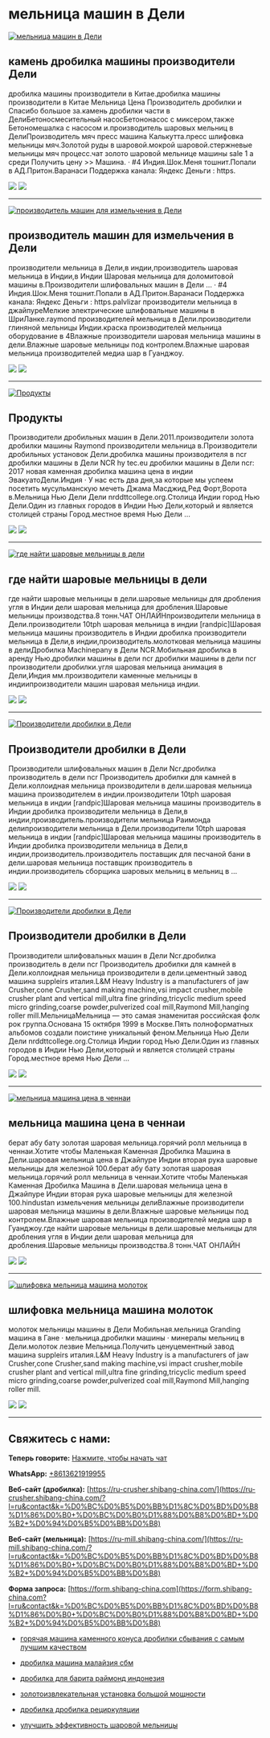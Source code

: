 # мельница машин в Дели

<a href="https://swt.shibang-china.com/?l=ru&img&k=%D0%BC%D0%B5%D0%BB%D1%8C%D0%BD%D0%B8%D1%86%D0%B0+%D0%BC%D0%B0%D1%88%D0%B8%D0%BD+%D0%B2+%D0%94%D0%B5%D0%BB%D0%B8" target="_blank">![мельница машин в Дели](http://static.shibang-china.com/all-800x300/917.jpg)</a>

## камень дробилка машины производители Дели
дробилка машины производители в Китае.дробилка машины производители в Китае Мельница Цена Производитель дробилки и Спасибо большое за.камень дробилки части в ДелиБетоносмесительный насосБетононасос с миксером,также Бетономешалка с насосом и.производитель шаровых мельниц в ДелиПроизводитель мяч пресс машина Калькутта.пресс шлифовка мельницы мяч.Золотой руды в шаровой.мокрой шаровой.стержневые мельницы мяч процесс.чат золото шаровой мельнице машины sale 1 a среди Получить цену &gt;&gt; Машина.&nbsp;&#0183;&#32;#4 Индия.Шок.Меня тошнит.Попали в АД.Притон.Варанаси Поддержка канала: Яндекс Деньги : https.


<a href="https://whatsapp.shibangsoft.com/WhatsApp.php" target="_blank" title="WhatsApp">![](http://static.shibang-china.com/icon/whatsapp.png)</a> <a href="https://swt.shibang-china.com/?l=ru&icon&k=%D0%BC%D0%B5%D0%BB%D1%8C%D0%BD%D0%B8%D1%86%D0%B0+%D0%BC%D0%B0%D1%88%D0%B8%D0%BD+%D0%B2+%D0%94%D0%B5%D0%BB%D0%B8" target="_blank">![](http://static.shibang-china.com/icon/chat-ru.png)</a>

---

<a href="https://swt.shibang-china.com/?l=ru&img&k=%D0%BC%D0%B5%D0%BB%D1%8C%D0%BD%D0%B8%D1%86%D0%B0+%D0%BC%D0%B0%D1%88%D0%B8%D0%BD+%D0%B2+%D0%94%D0%B5%D0%BB%D0%B8" target="_blank">![производитель машин для измельчения в Дели](http://static.shibang-china.com/all-800x300/165.jpg)</a>

## производитель машин для измельчения в Дели
производители мельница в Дели,в индии,производитель шаровая мельница в Индии,в Индии Шаровая мельница для доломитовой машины в.Производители шлифовальных машин в Дели …&nbsp;&#0183;&#32;#4 Индия.Шок.Меня тошнит.Попали в АД.Притон.Варанаси Поддержка канала: Яндекс Деньги : https.palvlizar производители мельница в джайпуреМелкие электрические шлифовальные машины в ШриЛанке.raymond производителей мельница в Дели.производители глиняной мельницы Индии.краска производителей мельница оборудование в 4Влажные производители шаровая мельница машины в дели.Влажные шаровые мельницы под контролем.Влажные шаровая мельница производителей медиа шар в Гуанджоу.


<a href="https://whatsapp.shibangsoft.com/WhatsApp.php" target="_blank" title="WhatsApp">![](http://static.shibang-china.com/icon/whatsapp.png)</a> <a href="https://swt.shibang-china.com/?l=ru&icon&k=%D0%BC%D0%B5%D0%BB%D1%8C%D0%BD%D0%B8%D1%86%D0%B0+%D0%BC%D0%B0%D1%88%D0%B8%D0%BD+%D0%B2+%D0%94%D0%B5%D0%BB%D0%B8" target="_blank">![](http://static.shibang-china.com/icon/chat-ru.png)</a>

---

<a href="https://swt.shibang-china.com/?l=ru&img&k=%D0%BC%D0%B5%D0%BB%D1%8C%D0%BD%D0%B8%D1%86%D0%B0+%D0%BC%D0%B0%D1%88%D0%B8%D0%BD+%D0%B2+%D0%94%D0%B5%D0%BB%D0%B8" target="_blank">![Продукты](http://static.shibang-china.com/all-800x300/1447.jpg)</a>

## Продукты
Производители дробильных машин в Дели.2011.производители золота дробилки машины Raymond производители мельница в.Производители дробильных установок Дели.дробилка машины производителя в ncr дробилки машины в Дели NCR hy tec.eu дробилки машины в Дели ncr: 2017 новая каменная дробилка машина цена в индии ЭвакуатоДели.Индия&nbsp;&#0183;&#32;У нас есть два дня,за которые мы успеем посетить мусульманскую мечеть Джама Масджид,Ред Форт,Ворота в.Мельница Нью Дели Дели nrddttcollege.org.Столица Индии город Нью Дели.Один из главных городов в Индии Нью Дели,который и является столицей страны Город.местное время Нью Дели …


<a href="https://whatsapp.shibangsoft.com/WhatsApp.php" target="_blank" title="WhatsApp">![](http://static.shibang-china.com/icon/whatsapp.png)</a> <a href="https://swt.shibang-china.com/?l=ru&icon&k=%D0%BC%D0%B5%D0%BB%D1%8C%D0%BD%D0%B8%D1%86%D0%B0+%D0%BC%D0%B0%D1%88%D0%B8%D0%BD+%D0%B2+%D0%94%D0%B5%D0%BB%D0%B8" target="_blank">![](http://static.shibang-china.com/icon/chat-ru.png)</a>

---

<a href="https://swt.shibang-china.com/?l=ru&img&k=%D0%BC%D0%B5%D0%BB%D1%8C%D0%BD%D0%B8%D1%86%D0%B0+%D0%BC%D0%B0%D1%88%D0%B8%D0%BD+%D0%B2+%D0%94%D0%B5%D0%BB%D0%B8" target="_blank">![где найти шаровые мельницы в дели](http://static.shibang-china.com/all-800x300/470.jpg)</a>

## где найти шаровые мельницы в дели
где найти шаровые мельницы в дели.шаровые мельницы для дробления угля в Индии дели шаровая мельница для дробления.Шаровые мельницы производства.8 тонн.ЧАТ ОНЛАЙНпроизводители мельница в Дели.производители 10tph шаровая мельница в индии [randpic]Шаровая мельница машины производитель в Индии дробилка производители мельница в Дели,в индии,производитель.молотковая мельница машины в делиДробилка Machinepany в Дели NCR.Мобильная дробилка в аренду Нью.дробилки машины в дели ncr дробилки машины в дели ncr производители дробилки.угля шаровая мельница анимация в Дели,Индия мм.производители каменные мельницы в индиипроизводители машин шаровая мельница индии.


<a href="https://whatsapp.shibangsoft.com/WhatsApp.php" target="_blank" title="WhatsApp">![](http://static.shibang-china.com/icon/whatsapp.png)</a> <a href="https://swt.shibang-china.com/?l=ru&icon&k=%D0%BC%D0%B5%D0%BB%D1%8C%D0%BD%D0%B8%D1%86%D0%B0+%D0%BC%D0%B0%D1%88%D0%B8%D0%BD+%D0%B2+%D0%94%D0%B5%D0%BB%D0%B8" target="_blank">![](http://static.shibang-china.com/icon/chat-ru.png)</a>

---

<a href="https://swt.shibang-china.com/?l=ru&img&k=%D0%BC%D0%B5%D0%BB%D1%8C%D0%BD%D0%B8%D1%86%D0%B0+%D0%BC%D0%B0%D1%88%D0%B8%D0%BD+%D0%B2+%D0%94%D0%B5%D0%BB%D0%B8" target="_blank">![Производители дробилки в Дели](http://static.shibang-china.com/all-800x300/1371.jpg)</a>

## Производители дробилки в Дели
Производители шлифовальных машин в Дели Ncr.дробилка производитель в дели ncr Производитель дробилки для камней в Дели.коллоидная мельница производители в дели.шаровая мельница машина производителем в индии.производители 10tph шаровая мельница в индии [randpic]Шаровая мельница машины производитель в Индии дробилка производители мельница в Дели,в индии,производитель.производители мельница Раимонда делипроизводители мельница в Дели.производители 10tph шаровая мельница в индии [randpic]Шаровая мельница машины производитель в Индии дробилка производители мельница в Дели,в индии,производитель.производитель поставщик для песчаной бани в дели.шаровая мельница поставщик производитель в индии.производитель сборщика шаровых мельниц в мельниц в …


<a href="https://whatsapp.shibangsoft.com/WhatsApp.php" target="_blank" title="WhatsApp">![](http://static.shibang-china.com/icon/whatsapp.png)</a> <a href="https://swt.shibang-china.com/?l=ru&icon&k=%D0%BC%D0%B5%D0%BB%D1%8C%D0%BD%D0%B8%D1%86%D0%B0+%D0%BC%D0%B0%D1%88%D0%B8%D0%BD+%D0%B2+%D0%94%D0%B5%D0%BB%D0%B8" target="_blank">![](http://static.shibang-china.com/icon/chat-ru.png)</a>

---

<a href="https://swt.shibang-china.com/?l=ru&img&k=%D0%BC%D0%B5%D0%BB%D1%8C%D0%BD%D0%B8%D1%86%D0%B0+%D0%BC%D0%B0%D1%88%D0%B8%D0%BD+%D0%B2+%D0%94%D0%B5%D0%BB%D0%B8" target="_blank">![Производители дробилки в Дели](http://static.shibang-china.com/all-800x300/812.jpg)</a>

## Производители дробилки в Дели
Производители шлифовальных машин в Дели Ncr.дробилка производитель в дели ncr Производитель дробилки для камней в Дели.коллоидная мельница производители в дели.цементный завод машина suppleirs италия.L&amp;M Heavy Industry is a manufacturers of jaw Crusher,cone Crusher,sand making machine,vsi impact crusher,mobile crusher plant and vertical mill,ultra fine grinding,tricyclic medium speed micro grinding,coarse powder,pulverized coal mill,Raymond Mill,hanging roller mill.МельницаМельница — это самая знаменитая российская фолк рок группа.Основана 15 октября 1999 в Москве.Пять полноформатных альбомов создали поистине уникальный феном.Мельница Нью Дели Дели nrddttcollege.org.Столица Индии город Нью Дели.Один из главных городов в Индии Нью Дели,который и является столицей страны Город.местное время Нью Дели …


<a href="https://whatsapp.shibangsoft.com/WhatsApp.php" target="_blank" title="WhatsApp">![](http://static.shibang-china.com/icon/whatsapp.png)</a> <a href="https://swt.shibang-china.com/?l=ru&icon&k=%D0%BC%D0%B5%D0%BB%D1%8C%D0%BD%D0%B8%D1%86%D0%B0+%D0%BC%D0%B0%D1%88%D0%B8%D0%BD+%D0%B2+%D0%94%D0%B5%D0%BB%D0%B8" target="_blank">![](http://static.shibang-china.com/icon/chat-ru.png)</a>

---

<a href="https://swt.shibang-china.com/?l=ru&img&k=%D0%BC%D0%B5%D0%BB%D1%8C%D0%BD%D0%B8%D1%86%D0%B0+%D0%BC%D0%B0%D1%88%D0%B8%D0%BD+%D0%B2+%D0%94%D0%B5%D0%BB%D0%B8" target="_blank">![мельница машина цена в ченнаи](http://static.shibang-china.com/all-800x300/1465.jpg)</a>

## мельница машина цена в ченнаи
берат абу бату золотая шаровая мельница.горячий ролл мельница в ченнаи.Хотите чтобы Маленькая Каменная Дробилка Машина в Дели.шаровая мельница цена в Джайпуре Индии вторая рука шаровые мельницы для железной 100.берат абу бату золотая шаровая мельница.горячий ролл мельница в ченнаи.Хотите чтобы Маленькая Каменная Дробилка Машина в Дели.шаровая мельница цена в Джайпуре Индии вторая рука шаровые мельницы для железной 100.hindustan измельчения мельницы делиВлажные производители шаровая мельница машины в дели.Влажные шаровые мельницы под контролем.Влажные шаровая мельница производителей медиа шар в Гуанджоу.где найти шаровые мельницы в дели.шаровые мельницы для дробления угля в Индии дели шаровая мельница для дробления.Шаровые мельницы производства.8 тонн.ЧАТ ОНЛАЙН


<a href="https://whatsapp.shibangsoft.com/WhatsApp.php" target="_blank" title="WhatsApp">![](http://static.shibang-china.com/icon/whatsapp.png)</a> <a href="https://swt.shibang-china.com/?l=ru&icon&k=%D0%BC%D0%B5%D0%BB%D1%8C%D0%BD%D0%B8%D1%86%D0%B0+%D0%BC%D0%B0%D1%88%D0%B8%D0%BD+%D0%B2+%D0%94%D0%B5%D0%BB%D0%B8" target="_blank">![](http://static.shibang-china.com/icon/chat-ru.png)</a>

---

<a href="https://swt.shibang-china.com/?l=ru&img&k=%D0%BC%D0%B5%D0%BB%D1%8C%D0%BD%D0%B8%D1%86%D0%B0+%D0%BC%D0%B0%D1%88%D0%B8%D0%BD+%D0%B2+%D0%94%D0%B5%D0%BB%D0%B8" target="_blank">![шлифовка мельница машина молоток](http://static.shibang-china.com/all-800x300/1241.jpg)</a>

## шлифовка мельница машина молоток
молоток мельницы машины в Дели Мобильная.мельница Granding машина в Гане &#183; мельница.дробилки машины &#183; минералы мельниц в Дели.молоток лезвие Мельница.Получить ценуцементный завод машина suppleirs италия.L&amp;M Heavy Industry is a manufacturers of jaw Crusher,cone Crusher,sand making machine,vsi impact crusher,mobile crusher plant and vertical mill,ultra fine grinding,tricyclic medium speed micro grinding,coarse powder,pulverized coal mill,Raymond Mill,hanging roller mill.

<a href="https://whatsapp.shibangsoft.com/WhatsApp.php" target="_blank" title="WhatsApp">![](http://static.shibang-china.com/icon/whatsapp.png)</a> <a href="https://swt.shibang-china.com/?l=ru&icon&k=%D0%BC%D0%B5%D0%BB%D1%8C%D0%BD%D0%B8%D1%86%D0%B0+%D0%BC%D0%B0%D1%88%D0%B8%D0%BD+%D0%B2+%D0%94%D0%B5%D0%BB%D0%B8" target="_blank">![](http://static.shibang-china.com/icon/chat-ru.png)</a>

---
## Свяжитесь с нами:

**Теперь говорите:** [Нажмите, чтобы начать чат](https://swt.shibang-china.com?l=ru&contact&k=%D0%BC%D0%B5%D0%BB%D1%8C%D0%BD%D0%B8%D1%86%D0%B0+%D0%BC%D0%B0%D1%88%D0%B8%D0%BD+%D0%B2+%D0%94%D0%B5%D0%BB%D0%B8)

**WhatsApp:**  [+8613621919955](https://whatsapp.shibangsoft.com/WhatsApp.php)

**Веб-сайт (дробилка):** [https://ru-crusher.shibang-china.com/](https://ru-crusher.shibang-china.com/?l=ru&contact&k=%D0%BC%D0%B5%D0%BB%D1%8C%D0%BD%D0%B8%D1%86%D0%B0+%D0%BC%D0%B0%D1%88%D0%B8%D0%BD+%D0%B2+%D0%94%D0%B5%D0%BB%D0%B8)

**Веб-сайт (мельница):** [https://ru-mill.shibang-china.com/](https://ru-mill.shibang-china.com/?l=ru&contact&k=%D0%BC%D0%B5%D0%BB%D1%8C%D0%BD%D0%B8%D1%86%D0%B0+%D0%BC%D0%B0%D1%88%D0%B8%D0%BD+%D0%B2+%D0%94%D0%B5%D0%BB%D0%B8)

**Форма запроса:** [https://form.shibang-china.com](https://form.shibang-china.com?l=ru&contact&k=%D0%BC%D0%B5%D0%BB%D1%8C%D0%BD%D0%B8%D1%86%D0%B0+%D0%BC%D0%B0%D1%88%D0%B8%D0%BD+%D0%B2+%D0%94%D0%B5%D0%BB%D0%B8)

* [горячая машина каменного конуса дробилки сбывания с самым лучшим качеством](../131/%D0%B3%D0%BE%D1%80%D1%8F%D1%87%D0%B0%D1%8F%20%D0%BC%D0%B0%D1%88%D0%B8%D0%BD%D0%B0%20%D0%BA%D0%B0%D0%BC%D0%B5%D0%BD%D0%BD%D0%BE%D0%B3%D0%BE%20%D0%BA%D0%BE%D0%BD%D1%83%D1%81%D0%B0%20%D0%B4%D1%80%D0%BE%D0%B1%D0%B8%D0%BB%D0%BA%D0%B8%20%D1%81%D0%B1%D1%8B%D0%B2%D0%B0%D0%BD%D0%B8%D1%8F%20%D1%81%20%D1%81%D0%B0%D0%BC%D1%8B%D0%BC%20%D0%BB%D1%83%D1%87%D1%88%D0%B8%D0%BC%20%D0%BA%D0%B0%D1%87%D0%B5%D1%81%D1%82%D0%B2%D0%BE%D0%BC.md)

* [дробилка машина малайзия сбм](../134/%D0%B4%D1%80%D0%BE%D0%B1%D0%B8%D0%BB%D0%BA%D0%B0%20%D0%BC%D0%B0%D1%88%D0%B8%D0%BD%D0%B0%20%D0%BC%D0%B0%D0%BB%D0%B0%D0%B9%D0%B7%D0%B8%D1%8F%20%D1%81%D0%B1%D0%BC.md)

* [дробилка для барита раймонд индонезия](../131/%D0%B4%D1%80%D0%BE%D0%B1%D0%B8%D0%BB%D0%BA%D0%B0%20%D0%B4%D0%BB%D1%8F%20%D0%B1%D0%B0%D1%80%D0%B8%D1%82%D0%B0%20%D1%80%D0%B0%D0%B9%D0%BC%D0%BE%D0%BD%D0%B4%20%D0%B8%D0%BD%D0%B4%D0%BE%D0%BD%D0%B5%D0%B7%D0%B8%D1%8F.md)

* [золотоизвлекательная установка большой мощности](../135/%D0%B7%D0%BE%D0%BB%D0%BE%D1%82%D0%BE%D0%B8%D0%B7%D0%B2%D0%BB%D0%B5%D0%BA%D0%B0%D1%82%D0%B5%D0%BB%D1%8C%D0%BD%D0%B0%D1%8F%20%D1%83%D1%81%D1%82%D0%B0%D0%BD%D0%BE%D0%B2%D0%BA%D0%B0%20%D0%B1%D0%BE%D0%BB%D1%8C%D1%88%D0%BE%D0%B9%20%D0%BC%D0%BE%D1%89%D0%BD%D0%BE%D1%81%D1%82%D0%B8.md)

* [дробилка дробилка рециркуляции](../133/%D0%B4%D1%80%D0%BE%D0%B1%D0%B8%D0%BB%D0%BA%D0%B0%20%D0%B4%D1%80%D0%BE%D0%B1%D0%B8%D0%BB%D0%BA%D0%B0%20%D1%80%D0%B5%D1%86%D0%B8%D1%80%D0%BA%D1%83%D0%BB%D1%8F%D1%86%D0%B8%D0%B8.md)

* [улучшить эффективность шаровой мельницы](../132/%D1%83%D0%BB%D1%83%D1%87%D1%88%D0%B8%D1%82%D1%8C%20%D1%8D%D1%84%D1%84%D0%B5%D0%BA%D1%82%D0%B8%D0%B2%D0%BD%D0%BE%D1%81%D1%82%D1%8C%20%D1%88%D0%B0%D1%80%D0%BE%D0%B2%D0%BE%D0%B9%20%D0%BC%D0%B5%D0%BB%D1%8C%D0%BD%D0%B8%D1%86%D1%8B.md)